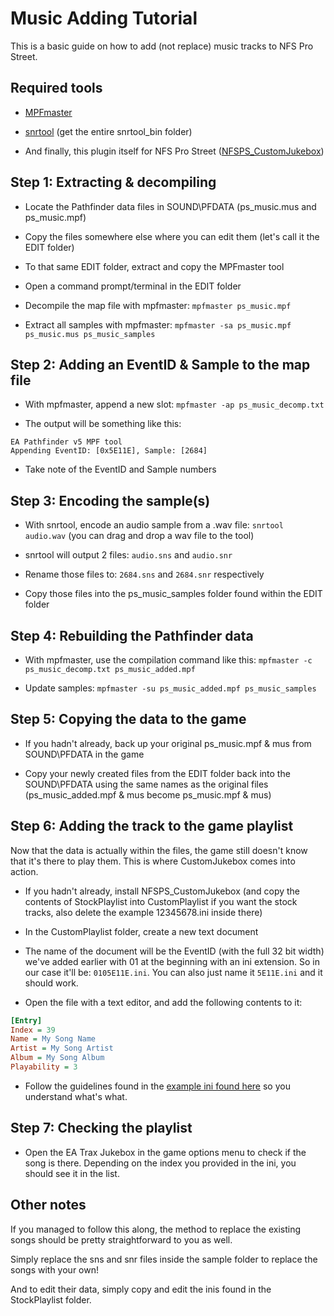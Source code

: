 # Music Adding Tutorial

This is a basic guide on how to add (not replace) music tracks to NFS Pro Street.

## Required tools

- [MPFmaster](https://github.com/xan1242/MPFmaster)

- [snrtool](https://github.com/xan1242/MPFmaster/tree/master/snrtool) (get the entire snrtool_bin folder)

- And finally, this plugin itself for NFS Pro Street ([NFSPS_CustomJukebox](https://github.com/xan1242/NFS_CustomJukebox/releases))

## Step 1: Extracting & decompiling

- Locate the Pathfinder data files in SOUND\PFDATA (ps_music.mus and ps_music.mpf)

- Copy the files somewhere else where you can edit them (let's call it the EDIT folder)

- To that same EDIT folder, extract and copy the MPFmaster tool

- Open a command prompt/terminal in the EDIT folder

- Decompile the map file with mpfmaster: `mpfmaster ps_music.mpf`

- Extract all samples with mpfmaster: `mpfmaster -sa ps_music.mpf ps_music.mus ps_music_samples`

## Step 2: Adding an EventID & Sample to the map file

- With mpfmaster, append a new slot: `mpfmaster -ap ps_music_decomp.txt`

- The output will be something like this:

```
EA Pathfinder v5 MPF tool
Appending EventID: [0x5E11E], Sample: [2684]
```

- Take note of the EventID and Sample numbers

## Step 3: Encoding the sample(s)

- With snrtool, encode an audio sample from a .wav file: `snrtool audio.wav` (you can drag and drop a wav file to the tool)

- snrtool will output 2 files: `audio.sns` and `audio.snr`

- Rename those files to: `2684.sns` and `2684.snr` respectively

- Copy those files into the ps_music_samples folder found within the EDIT folder

## Step 4: Rebuilding the Pathfinder data

- With mpfmaster, use the compilation command like this: `mpfmaster -c ps_music_decomp.txt ps_music_added.mpf`

- Update samples: `mpfmaster -su ps_music_added.mpf ps_music_samples`

## Step 5: Copying the data to the game

- If you hadn't already, back up your original ps_music.mpf & mus from SOUND\PFDATA in the game

- Copy your newly created files from the EDIT folder back into the SOUND\PFDATA using the same names as the original files (ps_music_added.mpf & mus become ps_music.mpf & mus)

## Step 6: Adding the track to the game playlist

Now that the data is actually within the files, the game still doesn't know that it's there to play them. This is where CustomJukebox comes into action.

- If you hadn't already, install NFSPS_CustomJukebox (and copy the contents of StockPlaylist into CustomPlaylist if you want the stock tracks, also delete the example 12345678.ini inside there)

- In the CustomPlaylist folder, create a new text document

- The name of the document will be the EventID (with the full 32 bit width) we've added earlier with 01 at the beginning with an ini extension. So in our case it'll be: `0105E11E.ini`. You can also just name it `5E11E.ini` and it should work.

- Open the file with a text editor, and add the following contents to it:

```ini
[Entry]
Index = 39
Name = My Song Name
Artist = My Song Artist
Album = My Song Album
Playability = 3
```

- Follow the guidelines found in the [example ini found here](https://github.com/xan1242/NFS_CustomJukebox/blob/master/NFSPS_CustomJukebox/TrackExample.ini) so you understand what's what.

## Step 7: Checking the playlist

- Open the EA Trax Jukebox in the game options menu to check if the song is there. Depending on the index you provided in the ini, you should see it in the list.



## Other notes

If you managed to follow this along, the method to replace the existing songs should be pretty straightforward to you as well. 

Simply replace the sns and snr files inside the sample folder to replace the songs with your own!

And to edit their data, simply copy and edit the inis found in the StockPlaylist folder.


